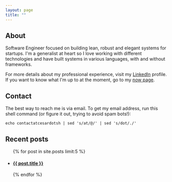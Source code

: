 ```yaml
---
layout: page
title: ""
---
```


## About

Software Engineer focused on building lean, robust and elegant systems
for startups. I'm a generalist at heart so I love working with different
technologies and have built systems in various languages, with and without
frameworks.

For more details about my professional experience, visit my
[LinkedIn](https://linkedin.com/in/cesarferradas) profile. If you want to know
what I'm up to at the moment, go to my [now page](/now).

## Contact

The best way to reach me is via email. To get my email address, run this shell
command (or figure it out, trying to avoid spam bots!):

```shell
echo contactatcesardotsh | sed 's/at/@/' | sed 's/dot/./'
```

## Recent posts

<ul class="posts">
{% for post in site.posts limit:5 %}
  <li>
    <h4>
      <a href="{{ site.baseurl }}{{ post.url }}">
        {{ post.title }}
      </a>
    </h4>
  </li>
{% endfor %}
</ul>
